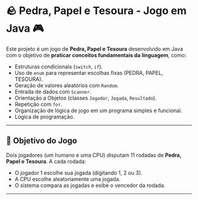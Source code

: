 # 🪨 Pedra, Papel e Tesoura - Jogo em Java 🎮

Este projeto é um jogo de **Pedra, Papel e Tesoura** desenvolvido em Java com o objetivo de **praticar conceitos fundamentais da linguagem**, como:

- Estruturas condicionais (`switch`, `if`).
- Uso de `enum` para representar escolhas fixas (PEDRA, PAPEL, TESOURA).
- Geração de valores aleatórios com `Random`.
- Entrada de dados com `Scanner`.
- Orientação a Objetos (classes `Jogador`, `Jogada`, `Resultado`).
- Repetição com `for`.
- Organização de lógica de jogo em um programa simples e funcional.
- Lógica de programação.

---

## 📌 Objetivo do Jogo

Dois jogadores (um humano e uma CPU) disputam 11 rodadas de **Pedra, Papel e Tesoura**. A cada rodada:

- O jogador 1 escolhe sua jogada (digitando 1, 2 ou 3).
- A CPU escolhe aleatoriamente uma jogada.
- O sistema compara as jogadas e exibe o vencedor da rodada.

---